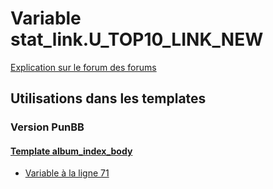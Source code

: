 # Variable stat_link.U_TOP10_LINK_NEW
[Explication sur le forum des forums](http://forum.forumactif.com/t294113-listing-des-variables#stat_link.U_TOP10_LINK_NEW)

## Utilisations dans les templates

### Version PunBB

#### [Template album_index_body](punbb/album_index_body.md)
* [Variable à la ligne 71](../punbb/album_index_body.tpl#L71)